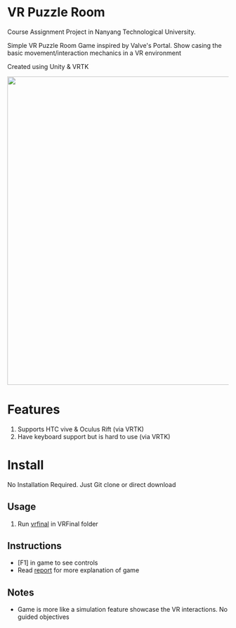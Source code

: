 # VR Puzzle Room
  Course Assignment Project in Nanyang Technological University.
   
  Simple VR Puzzle Room Game inspired by Valve's Portal. Show casing the basic movement/interaction mechanics in a VR environment
  
  Created using Unity & VRTK
   
  <img src="https://user-images.githubusercontent.com/5699978/192841995-b203b624-d6bb-4c0b-b004-adc9aeeacbf4.png" width="700">
   
# Features
  1. Supports HTC vive & Oculus Rift (via VRTK)
  2. Have keyboard support but is hard to use (via VRTK)
  
# Install
  No Installation Required. Just Git clone or direct download

## Usage
  1. Run [vrfinal](https://github.com/KhiewJianBin/VR-Puzzle-Room/blob/main/VRFinal/vrfinal.exe) in VRFinal folder
 
## Instructions
- [F1] in game to see controls
- Read [report](https://github.com/KhiewJianBin/VR-Puzzle-Room/blob/main/VR%20Project%20Reportfinal.pdf) for more explanation of game

## Notes
- Game is more like a simulation feature showcase the VR interactions. No guided objectives
